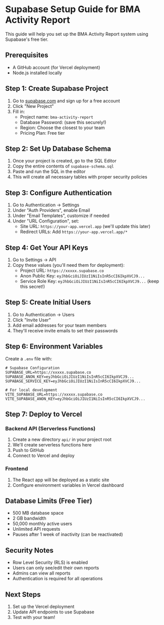 # Supabase Setup Guide for BMA Activity Report

This guide will help you set up the BMA Activity Report system using Supabase's free tier.

## Prerequisites
- A GitHub account (for Vercel deployment)
- Node.js installed locally

## Step 1: Create Supabase Project

1. Go to [supabase.com](https://supabase.com) and sign up for a free account
2. Click "New Project"
3. Fill in:
   - Project name: `bma-activity-report`
   - Database Password: (save this securely!)
   - Region: Choose the closest to your team
   - Pricing Plan: Free tier

## Step 2: Set Up Database Schema

1. Once your project is created, go to the SQL Editor
2. Copy the entire contents of `supabase-schema.sql`
3. Paste and run the SQL in the editor
4. This will create all necessary tables with proper security policies

## Step 3: Configure Authentication

1. Go to Authentication → Settings
2. Under "Auth Providers", enable Email
3. Under "Email Templates", customize if needed
4. Under "URL Configuration", set:
   - Site URL: `https://your-app.vercel.app` (we'll update this later)
   - Redirect URLs: Add `https://your-app.vercel.app/*`

## Step 4: Get Your API Keys

1. Go to Settings → API
2. Copy these values (you'll need them for deployment):
   - Project URL: `https://xxxxx.supabase.co`
   - Anon Public Key: `eyJhbGciOiJIUzI1NiIsInR5cCI6IkpXVCJ9...`
   - Service Role Key: `eyJhbGciOiJIUzI1NiIsInR5cCI6IkpXVCJ9...` (keep this secret!)

## Step 5: Create Initial Users

1. Go to Authentication → Users
2. Click "Invite User"
3. Add email addresses for your team members
4. They'll receive invite emails to set their passwords

## Step 6: Environment Variables

Create a `.env` file with:

```env
# Supabase Configuration
SUPABASE_URL=https://xxxxx.supabase.co
SUPABASE_ANON_KEY=eyJhbGciOiJIUzI1NiIsInR5cCI6IkpXVCJ9...
SUPABASE_SERVICE_KEY=eyJhbGciOiJIUzI1NiIsInR5cCI6IkpXVCJ9...

# For local development
VITE_SUPABASE_URL=https://xxxxx.supabase.co
VITE_SUPABASE_ANON_KEY=eyJhbGciOiJIUzI1NiIsInR5cCI6IkpXVCJ9...
```

## Step 7: Deploy to Vercel

### Backend API (Serverless Functions)
1. Create a new directory `api/` in your project root
2. We'll create serverless functions here
3. Push to GitHub
4. Connect to Vercel and deploy

### Frontend
1. The React app will be deployed as a static site
2. Configure environment variables in Vercel dashboard

## Database Limits (Free Tier)
- 500 MB database space
- 2 GB bandwidth
- 50,000 monthly active users
- Unlimited API requests
- Pauses after 1 week of inactivity (can be reactivated)

## Security Notes
- Row Level Security (RLS) is enabled
- Users can only see/edit their own reports
- Admins can view all reports
- Authentication is required for all operations

## Next Steps
1. Set up the Vercel deployment
2. Update API endpoints to use Supabase
3. Test with your team!